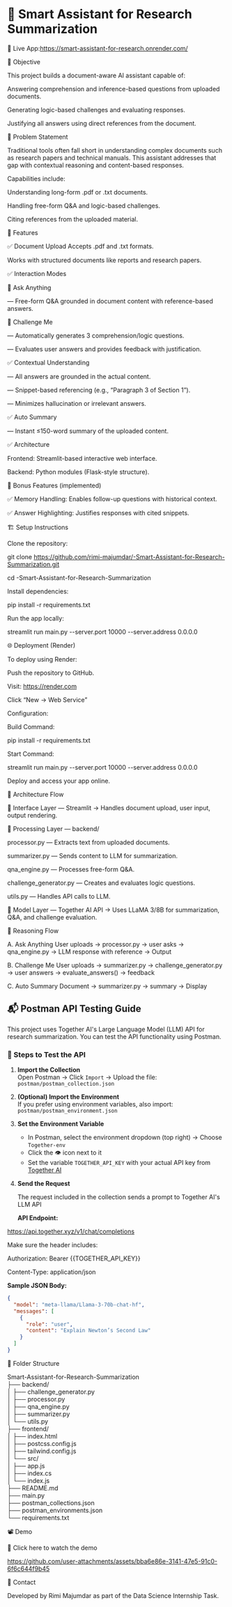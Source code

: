 # 🧠 Smart Assistant for Research Summarization



🔗 Live App:https://smart-assistant-for-research.onrender.com/


📌 Objective


This project builds a document-aware AI assistant capable of:

Answering comprehension and inference-based questions from uploaded documents.

Generating logic-based challenges and evaluating responses.

Justifying all answers using direct references from the document.

🧩 Problem Statement


Traditional tools often fall short in understanding complex documents such as research papers and technical manuals. This assistant addresses that gap with contextual reasoning and content-based responses.

Capabilities include:

Understanding long-form .pdf or .txt documents.

Handling free-form Q&A and logic-based challenges.

Citing references from the uploaded material.

🚀 Features


✅ Document Upload
Accepts .pdf and .txt formats.

Works with structured documents like reports and research papers.

✅ Interaction Modes

🔹 Ask Anything

— Free-form Q&A grounded in document content with reference-based answers.


🔹 Challenge Me

— Automatically generates 3 comprehension/logic questions.

— Evaluates user answers and provides feedback with justification.



✅ Contextual Understanding

— All answers are grounded in the actual content.

— Snippet-based referencing (e.g., “Paragraph 3 of Section 1”).

— Minimizes hallucination or irrelevant answers.



✅ Auto Summary

— Instant ≤150-word summary of the uploaded content.

✅ Architecture

Frontend: Streamlit-based interactive web interface.

Backend: Python modules (Flask-style structure).



🌟 Bonus Features (implemented)


✅ Memory Handling: Enables follow-up questions with historical context.


✅ Answer Highlighting: Justifies responses with cited snippets.





🏗 Setup Instructions



Clone the repository:


git clone https://github.com/rimi-majumdar/-Smart-Assistant-for-Research-Summarization.git



cd -Smart-Assistant-for-Research-Summarization


Install dependencies:

pip install -r requirements.txt


Run the app locally:

streamlit run main.py --server.port 10000 --server.address 0.0.0.0



🌐 Deployment (Render)


To deploy using Render:


Push the repository to GitHub.


Visit: https://render.com


Click “New → Web Service”


Configuration:

Build Command:

pip install -r requirements.txt

Start Command:

streamlit run main.py --server.port 10000 --server.address 0.0.0.0

Deploy and access your app online.




🧠 Architecture Flow

📌 Interface Layer — Streamlit
→ Handles document upload, user input, output rendering.

📌 Processing Layer — backend/

processor.py — Extracts text from uploaded documents.

summarizer.py — Sends content to LLM for summarization.

qna_engine.py — Processes free-form Q&A.

challenge_generator.py — Creates and evaluates logic questions.

utils.py — Handles API calls to LLM.

📌 Model Layer — Together AI API
→ Uses LLaMA 3/8B for summarization, Q&A, and challenge evaluation.




🎯 Reasoning Flow

A. Ask Anything
User uploads → processor.py → user asks → qna_engine.py → LLM response with reference → Output

B. Challenge Me
User uploads → summarizer.py → challenge_generator.py → user answers → evaluate_answers() → feedback

C. Auto Summary
Document → summarizer.py → summary → Display



## 📬 Postman API Testing Guide


This project uses Together AI's Large Language Model (LLM) API for research summarization. You can test the API functionality using Postman.


### 🔹 Steps to Test the API


1. **Import the Collection**  
   Open Postman → Click `Import` → Upload the file:  
   `postman/postman_collection.json`


3. **(Optional) Import the Environment**  
   If you prefer using environment variables, also import:  
   `postman/postman_environment.json`


4. **Set the Environment Variable**  
   - In Postman, select the environment dropdown (top right) → Choose `Together-env`
   - Click the 👁️  icon next to it
   - Set the variable `TOGETHER_API_KEY` with your actual API key from [Together AI](https://docs.together.ai/docs)

5. **Send the Request**

   
   The request included in the collection sends a prompt to Together AI's LLM API
   

   **API Endpoint:**

https://api.together.xyz/v1/chat/completions


Make sure the header includes:

Authorization: Bearer {{TOGETHER_API_KEY}}

Content-Type: application/json




**Sample JSON Body:**
```json
{
  "model": "meta-llama/Llama-3-70b-chat-hf",
  "messages": [
    {
      "role": "user",
      "content": "Explain Newton’s Second Law"
    }
  ]
}

```






📂 Folder Structure

Smart-Assistant-for-Research-Summarization\
├── backend/ \
│   ├── challenge_generator.py\
│   ├── processor.py\
│   ├── qna_engine.py\
│   ├── summarizer.py\
│   └── utils.py\
├── frontend/\
│   ├── index.html\
│   ├── postcss.config.js\
│   ├── tailwind.config.js\
│   └── src/\
│       ├── app.js\
│       ├── index.cs\
│       └── index.js\
├── README.md\
├── main.py \
├── postman_collections.json \
├── postman_environments.json \
└── requirements.txt



📽 Demo


🎥 Click here to watch the demo






https://github.com/user-attachments/assets/bba6e86e-3141-47e5-91c0-6f6c644f9b45





🧾 Contact

Developed by Rimi Majumdar as part of the Data Science Internship Task.
